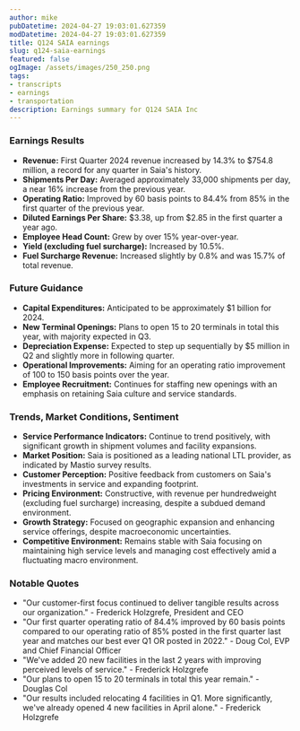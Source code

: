```yaml
---
author: mike
pubDatetime: 2024-04-27 19:03:01.627359
modDatetime: 2024-04-27 19:03:01.627359
title: Q124 SAIA earnings
slug: q124-saia-earnings
featured: false
ogImage: /assets/images/250_250.png
tags:
- transcripts
- earnings
- transportation
description: Earnings summary for Q124 SAIA Inc
---
```

### Earnings Results
- **Revenue:** First Quarter 2024 revenue increased by 14.3% to $754.8 million, a record for any quarter in Saia's history.
- **Shipments Per Day:** Averaged approximately 33,000 shipments per day, a near 16% increase from the previous year.
- **Operating Ratio:** Improved by 60 basis points to 84.4% from 85% in the first quarter of the previous year.
- **Diluted Earnings Per Share:** $3.38, up from $2.85 in the first quarter a year ago.
- **Employee Head Count:** Grew by over 15% year-over-year.
- **Yield (excluding fuel surcharge):** Increased by 10.5%.
- **Fuel Surcharge Revenue:** Increased slightly by 0.8% and was 15.7% of total revenue.

### Future Guidance
- **Capital Expenditures:** Anticipated to be approximately $1 billion for 2024.
- **New Terminal Openings:** Plans to open 15 to 20 terminals in total this year, with majority expected in Q3.
- **Depreciation Expense:** Expected to step up sequentially by $5 million in Q2 and slightly more in following quarter.
- **Operational Improvements:** Aiming for an operating ratio improvement of 100 to 150 basis points over the year.
- **Employee Recruitment:** Continues for staffing new openings with an emphasis on retaining Saia culture and service standards.

### Trends, Market Conditions, Sentiment
- **Service Performance Indicators:** Continue to trend positively, with significant growth in shipment volumes and facility expansions.
- **Market Position:** Saia is positioned as a leading national LTL provider, as indicated by Mastio survey results.
- **Customer Perception:** Positive feedback from customers on Saia's investments in service and expanding footprint.
- **Pricing Environment:** Constructive, with revenue per hundredweight (excluding fuel surcharge) increasing, despite a subdued demand environment.
- **Growth Strategy:** Focused on geographic expansion and enhancing service offerings, despite macroeconomic uncertainties.
- **Competitive Environment:** Remains stable with Saia focusing on maintaining high service levels and managing cost effectively amid a fluctuating macro environment.

### Notable Quotes
- "Our customer-first focus continued to deliver tangible results across our organization." - Frederick Holzgrefe, President and CEO
- "Our first quarter operating ratio of 84.4% improved by 60 basis points compared to our operating ratio of 85% posted in the first quarter last year and matches our best ever Q1 OR posted in 2022." - Doug Col, EVP and Chief Financial Officer
- "We've added 20 new facilities in the last 2 years with improving perceived levels of service." - Frederick Holzgrefe
- "Our plans to open 15 to 20 terminals in total this year remain." - Douglas Col 
- "Our results included relocating 4 facilities in Q1. More significantly, we've already opened 4 new facilities in April alone." - Frederick Holzgrefe